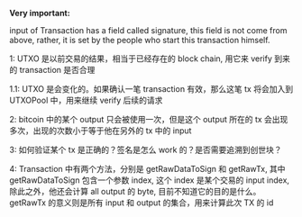 **Very important:**

input of Transaction has a field called signature, this field is not come from above, rather, it is set by the people who start this transaction himself.


1: UTXO 是以前交易的结果，相当于已经存在的 block chain, 用它来 verify 到来的 transaction 是否合理

1.1: UTXO 是会变化的。如果确认一笔 transaction 有效，那么这笔 tx 将会加入到 UTXOPool 中，用来继续 verify 后续的请求

2: bitcoin 中的某个 output 只会被使用一次，但是这个 output 所在的 tx 会出现多次，出现的次数小于等于他在另外的 tx 中的 input

3: 如何验证某个 tx 是正确的？签名是怎么 work 的？是否需要追溯到创世块？

4: Transaction 中有两个方法，分别是 getRawDataToSign 和 getRawTx, 其中 getRawDataToSign 包含一个参数 index, 这个 index 是某个交易的 input index, 除此之外，他还会计算 all output 的 byte, 目前不知道它的目的是什么。getRawTx 的意义则是所有 input 和 output 的集合，用来计算此次 TX 的 id

